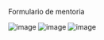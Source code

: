 Formulario de mentoria

![image](https://github.com/user-attachments/assets/2a0b8456-29dc-40a8-a01e-82693c382d67)
![image](https://github.com/user-attachments/assets/f3faaa14-92c1-4299-9ba5-ee5599de9fa0)
![image](https://github.com/user-attachments/assets/8d2ba15a-3989-4cb2-9d0b-adbe2eabc78a)
